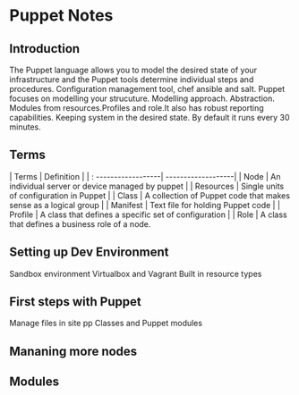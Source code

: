 # Puppet Notes 

## Introduction 
The Puppet language allows you to model the desired state of your infrastructure and the Puppet tools determine individual steps and procedures.
Configuration management tool, chef ansible and salt. Puppet focuses on modelling your strucuture. Modelling approach. Abstraction. Modules from resources.Profiles and role.It also has robust reporting capabilities. Keeping system in the desired state. By default it runs every 30 minutes. 
## Terms 
| Terms       | Definition        | 
| : ------------------| -------------------| 
| Node            | An individual server or device managed by puppet | 
| Resources        | Single units of configuration in Puppet | 
| Class    | A collection of Puppet code that makes sense as a logical group | 
| Manifest   | Text file for holding Puppet code | 
| Profile        | A class that defines a specific set of configuration | 
| Role | A class that defines a business role of a node. 

## Setting up Dev Environment
Sandbox environment 
Virtualbox and Vagrant
Built in resource types 

## First steps with Puppet 
Manage files in site pp
Classes and Puppet modules 
## Mananing more nodes 
## Modules 